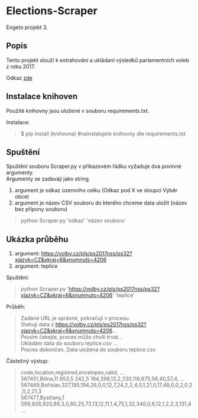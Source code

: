 # Elections-Scraper
Engeto projekt 3.


## Popis
Tento projekt slouží k extrahování a ukládaní výsledků  parlamentních voleb z roku 2017.

Odkaz [zde](https://volby.cz/pls/ps2017nss/ps3?xjazyk=CZ)

## Instalace knihoven
Použité knihovny jsou uložené v souboru requirements.txt.

Instalace:
> $ pip install (knihovna)   #nainstalujete knihovny dle requirements.txt


## Spuštění
Spuštění souboru Scraper.py v příkazovém řádku vyžaduje dva povinné argumenty. \
Argumenty se zadavájí jako string.
1. argument je odkaz územního celku (Odkaz pod X ve sloupci Výběr obce)
2. argument je název CSV souboru do kterého chceme data uložit (název bez přípony souboru)
>python Scraper.py 'odkaz' 'název souboru'

## Ukázka průběhu
1. argument: https://volby.cz/pls/ps2017nss/ps32?xjazyk=CZ&xkraj=6&xnumnuts=4206
2. argument: teplice

Spuštění:
>python Scraper.py 'https://volby.cz/pls/ps2017nss/ps32?xjazyk=CZ&xkraj=6&xnumnuts=4206' 'teplice'

Průběh:
>Zadané URL je správné, pokračuji v procesu.\
>Stahuji data z https://volby.cz/pls/ps2017nss/ps32?xjazyk=CZ&xkraj=6&xnumnuts=4206... \
>Prosím čekejte, proces může chvíli trvat...\
>Ukládám data do souboru teplice.csv ...\
>Proces dokončen. Data uložena do souboru teplice.csv. 

Částečný výstup:
>code,location,registred,envelopes,valid, ... \
> 567451,Bílina,11 953,5 242,5 184,398,13,2,330,119,675,58,40,57,4, ... \
> 567469,Bořislav,327,195,194,26,0,0,12,7,24,2,2,4,0,1,21,0,17,48,0,0,2,0,2,0,2,21,3 \
>567477,Bystřany,1 599,926,920,89,3,0,80,25,73,13,12,11,1,4,75,1,32,340,0,6,12,1,2,2,3,131,4 \
> ...